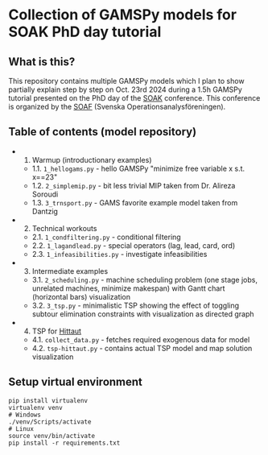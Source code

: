 # Collection of GAMSPy models for SOAK PhD day tutorial

## What is this?

This repository contains multiple GAMSPy models which I plan to show partially explain step by step on Oct. 23rd 2024 during a 1.5h GAMSPy tutorial presented on the PhD day of the [SOAK](https://soaf.se/soak/) conference. This conference is organized by the [SOAF](https://soaf.se/) (Svenska Operationsanalysföreningen).

## Table of contents (model repository)

* 1. Warmup (introductionary examples)
  * 1.1. `1_hellogams.py` - hello GAMSPy "minimize free variable x s.t. x==23"
  * 1.2. `2_simplemip.py` - bit less trivial MIP taken from Dr. Alireza Soroudi
  * 1.3. `3_trnsport.py` - GAMS favorite example model taken from Dantzig

* 2. Technical workouts
  * 2.1. `1_condfiltering.py` - conditional filtering
  * 2.2. `1_lagandlead.py` - special operators (lag, lead, card, ord)
  * 2.3. `1_infeasibilities.py` - investigate infeasibilities

* 3. Intermediate examples
  * 3.1. `2_scheduling.py` - machine scheduling problem (one stage jobs, unrelated machines, minimize makespan) with Gantt chart (horizontal bars) visualization
  * 3.2. `3_tsp.py` - minimalistic TSP showing the effect of toggling subtour elimination constraints with visualization as directed graph

* 4. TSP for [Hittaut](https://koncept.orientering.se/provapaaktiviteter/hittaut/)
  * 4.1. `collect_data.py` - fetches required exogenous data for model
  * 4.2. `tsp-hittaut.py` - contains actual TSP model and map solution visualization

## Setup virtual environment

```
pip install virtualenv
virtualenv venv
# Windows
./venv/Scripts/activate
# Linux
source venv/bin/activate
pip install -r requirements.txt
```

